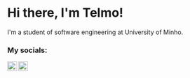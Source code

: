 # Hi there, I'm Telmo! 

<!--
[![Instagram badge](https://img.shields.io/badge/-@telmo.maciel-red?style=for-the-badge&logo=Instagram&logoColor=white)](https://www.instagram.com/telmo.maciel/)
[![Email badge](https://img.shields.io/badge/-telmomaciel9-c71610?style=for-the-badge&logo=Gmail&logoColor=white)](mailto:telmomaciel9@gmail.com)
-->

I'm a student of software engineering at University of Minho. 

### My socials:

[<img align="left" alt="Instagram" width="22px" src="https://cdn.jsdelivr.net/npm/simple-icons@v3/icons/instagram.svg" />][instagram]
[<img align="left" alt="Twitter" width="22px" src="https://cdn.jsdelivr.net/npm/simple-icons@v3/icons/twitter.svg" />][twitter]

<br />
<br />
<br />
<!--
## About me

I was born and raised in Braga 🇵🇹, where I currently live and study. I'm a full-time geek and LEGO lover, with a small passion for writing. 
-->

![My GitHub stats](https://github-readme-stats.vercel.app/api?username=telmomaciel9&count_private=true&show_icons=true&theme=nord&hide=contribs&hide_border=true)
![Top Languages](https://github-readme-stats.vercel.app/api/top-langs/?username=telmomaciel9&layout=compact&theme=nord&hide_border=true)

## 🎓 My university projects and exercises.

| 1<sup>st</sup> year - 1<sup>st</sup> semester | | |
| --- | :---: | :---: |
| Programação Funcional | [Exercises](https://github.com/telmomaciel9/PF) | - |
| Laboratórios de Informática I | - | [Project](https://github.com/telmomaciel9/LI1) |


| 1<sup>st</sup> year - 2<sup>nd</sup> semester | | |
| --- | :---: | :---: |
| Programação Imperativa | - | - |
| Laboratórios de Informática II | - | [Project](https://github.com/telmomaciel9/LI2) |

<!--
## 🧩 My other projects

- [**WALL-E**](https://github.com/RisingFisan/WALL-E) - A discord bot written in Python;
- [**Advent of Code**](https://github.com/RisingFisan/Advent-of-Code) - My solutions to the Advent of Code puzzles.

## 💻 My programming skills

- Python
- Haskell
- C
- Java
- SQL
- Rust (just started learning)

Hopefully I can add as many items to this list as possible in the future!


**telmomaciel9/telmomaciel9** is a ✨ _special_ ✨ repository because its `README.md` (this file) appears on your GitHub profile.

Here are some ideas to get you started:

- 🔭 I’m currently working on ...
- 🌱 I’m currently learning ...
- 👯 I’m looking to collaborate on ...
- 🤔 I’m looking for help with ...
- 💬 Ask me about ...
- 📫 How to reach me: ...
- 😄 Pronouns: ...
- ⚡ Fun fact: ...
-->

[twitter]: https://twitter.com/telmo_maciel
[instagram]: https://instagram.com/telmo.maciel
